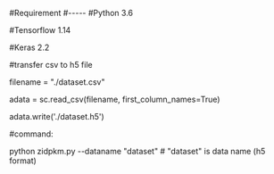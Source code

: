 
#Requirement
#-----
#Python 3.6

#Tensorflow 1.14

#Keras 2.2

#transfer csv to h5 file

filename = "./dataset.csv"

adata = sc.read_csv(filename, first_column_names=True)

adata.write('./dataset.h5')

#command:

python zidpkm.py --dataname "dataset" # "dataset" is data name (h5 format) 

